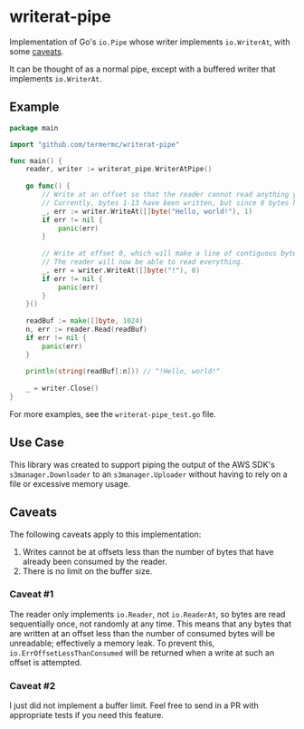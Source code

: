 # writerat-pipe
Implementation of Go's `io.Pipe` whose writer implements `io.WriterAt`, with some [caveats](#caveats).

It can be thought of as a normal pipe, except with a buffered writer that implements `io.WriterAt`.

## Example

```go
package main

import "github.com/termermc/writerat-pipe"

func main() {
	reader, writer := writerat_pipe.WriterAtPipe()
	
	go func() {
		// Write at an offset so that the reader cannot read anything yet.
		// Currently, bytes 1-13 have been written, but since 0 bytes have been consumed, the reader cannot read anything.
		_, err := writer.WriteAt([]byte("Hello, world!"), 1)
		if err != nil {
			panic(err)
		}
		
		// Write at offset 0, which will make a line of contiguous bytes from 0-13 readable.
		// The reader will now be able to read everything.
		_, err = writer.WriteAt([]byte("!"), 0)
		if err != nil {
			panic(err)
		}
	}()
	
	readBuf := make([]byte, 1024)
	n, err := reader.Read(readBuf)
	if err != nil {
		panic(err)
	}
	
	println(string(readBuf[:n])) // "!Hello, world!"
	
	_ = writer.Close()
}
```

For more examples, see the `writerat-pipe_test.go` file.

## Use Case

This library was created to support piping the output of the AWS SDK's `s3manager.Downloader` to an `s3manager.Uploader` without having to rely on a file or excessive memory usage.

## Caveats

The following caveats apply to this implementation:

 1. Writes cannot be at offsets less than the number of bytes that have already been consumed by the reader.
 2. There is no limit on the buffer size.

### Caveat #1

The reader only implements `io.Reader`, not `io.ReaderAt`, so bytes are read sequentially once, not randomly at any time.
This means that any bytes that are written at an offset less than the number of consumed bytes will be unreadable; effectively a memory leak.
To prevent this, `io.ErrOffsetLessThanConsumed` will be returned when a write at such an offset is attempted.

### Caveat #2

I just did not implement a buffer limit. Feel free to send in a PR with appropriate tests if you need this feature.
